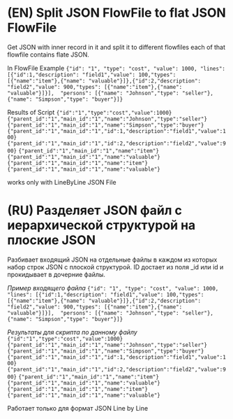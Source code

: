 (EN) Split JSON FlowFile to flat JSON FlowFile
==============================================
Get JSON with inner record in it and split it to different flowfiles each of that flowfile contains flate JSON.

In FlowFile Example
`
{"id": "1", "type": "cost", "value": 1000, "lines": [{"id":1,"description": "field1","value": 100,"types": [{"name":"item"},{"name": "valuable"}]},{"id":2,"description": "field2","value": 900,"types": [{"name":"item"},{"name": "valuable"}]}],  "persons": [{"name": "Johnson","type": "seller"},{"name": "Simpson","type": "buyer"}]}
`

Results of Script
`
{"id":"1","type":"cost","value":1000}
`
`
{"parent_id":"1","main_id":"1","name":"Johnson","type":"seller"}
{"parent_id":"1","main_id":"1","name":"Simpson","type":"buyer"}
`
`
{"parent_id":"1","main_id":"1","id":1,"description":"field1","value":100}
{"parent_id":"1","main_id":"1","id":2,"description":"field2","value":900}
`
`
{"parent_id":"1","main_id":"1","name":"item"}
{"parent_id":"1","main_id":"1","name":"valuable"}
{"parent_id":"1","main_id":"1","name":"item"}
{"parent_id":"1","main_id":"1","name":"valuable"}
`

works only with LineByLine JSON File

(RU) Разделяет JSON файл с иерархической структурой на плоские JSON
===================================================================
Разбивает входящий JSON на отдельные файлы в каждом из которых набор строк JSON с плоской структурой. ID достает из поля \_id или id и прокидывает в дочерние файлы.

*Пример входящего файла*
`
{"id": "1", "type": "cost", "value": 1000, "lines": [{"id":1,"description": "field1","value": 100,"types": [{"name":"item"},{"name": "valuable"}]},{"id":2,"description": "field2","value": 900,"types": [{"name":"item"},{"name": "valuable"}]}],  "persons": [{"name": "Johnson","type": "seller"},{"name": "Simpson","type": "buyer"}]}
`

*Результаты для скрипта по данному файлу*
`
{"id":"1","type":"cost","value":1000}
`
`
{"parent_id":"1","main_id":"1","name":"Johnson","type":"seller"}
{"parent_id":"1","main_id":"1","name":"Simpson","type":"buyer"}
`
`
{"parent_id":"1","main_id":"1","id":1,"description":"field1","value":100}
{"parent_id":"1","main_id":"1","id":2,"description":"field2","value":900}
`
`
{"parent_id":"1","main_id":"1","name":"item"}
{"parent_id":"1","main_id":"1","name":"valuable"}
{"parent_id":"1","main_id":"1","name":"item"}
{"parent_id":"1","main_id":"1","name":"valuable"}
`

Работает только для формат JSON Line by Line
